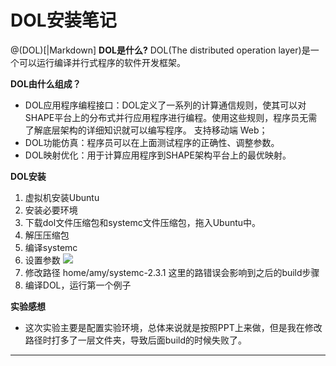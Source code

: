 # DOL安装笔记

@(DOL)[|Markdown]
**DOL是什么?**
DOL(The distributed operation layer)是一个可以运行编译并行式程序的软件开发框架。
 
**DOL由什么组成？** 
- DOL应用程序编程接口：DOL定义了一系列的计算通信规则，使其可以对SHAPE平台上的分布式并行应用程序进行编程。使用这些规则，程序员无需了解底层架构的详细知识就可以编写程序。 支持移动端 Web；
- DOL功能仿真：程序员可以在上面测试程序的正确性、调整参数。 
- DOL映射优化：用于计算应用程序到SHAPE架构平台上的最优映射。 

**DOL安装**
1. 虚拟机安装Ubuntu 
2. 安装必要环境 
3. 下载dol文件压缩包和systemc文件压缩包，拖入Ubuntu中。 
4. 解压压缩包 
5. 编译systemc 
6. 设置参数  ![](http://ww3.sinaimg.cn/mw690/93ada3f6gw1f8lt9nhikkj20k407lwgj.jpg)
7. 修改路径 home/amy/systemc-2.3.1 这里的路错误会影响到之后的build步骤 
8. 编译DOL，运行第一个例子 

**实验感想**
* 这次实验主要是配置实验环境，总体来说就是按照PPT上来做，但是我在修改路径时打多了一层文件夹，导致后面build的时候失败了。

-------------------
